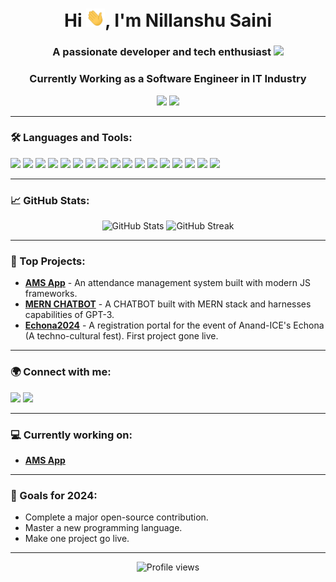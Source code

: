<h1 align="center">Hi <img src="https://raw.githubusercontent.com/ABSphreak/ABSphreak/master/gifs/Hi.gif" width="30px">, I'm Nillanshu Saini</h1>
<h3 align="center">A passionate developer and tech enthusiast <img src="https://raw.githubusercontent.com/rajput2107/rajput2107/master/Assets/Developer.gif" width="50px"></h3>
<h3 align="center">Currently Working as a Software Engineer in IT Industry</h3>

<p align="center">
  <a href="https://github.com/nillanshu"><img src="https://img.shields.io/github/followers/nillanshu?label=Follow&style=social"></a>
  <a href="https://www.linkedin.com/in/nillanshu-saini-208b52226"><img src="https://img.shields.io/badge/-Connect-blue?style=social&logo=Linkedin"></a>
</p>

---

### 🛠️ Languages and Tools:
<p align="left">
  <img src="https://img.shields.io/badge/Programming-C-informational?style=flat&logo=c&logoColor=white&color=A8B9CC">
  <img src="https://img.shields.io/badge/Programming-C++-informational?style=flat&logo=c%2B%2B&logoColor=white&color=00599C">
  <img src="https://img.shields.io/badge/Programming-Java-informational?style=flat&logo=java&logoColor=white&color=007396">
  <img src="https://img.shields.io/badge/Code-Python-informational?style=flat&logo=python&logoColor=white&color=3776AB">
  <img src="https://img.shields.io/badge/Frontend-ReactJs-informational?style=flat&logo=react&logoColor=white&color=61DAFB">
  <img src="https://img.shields.io/badge/Frontend-NextJs-informational?style=flat&logo=next.js&logoColor=white&color=000000">
  <img src="https://img.shields.io/badge/Backend-NodeJs-informational?style=flat&logo=node.js&logoColor=white&color=339933">
  <img src="https://img.shields.io/badge/Backend-ExpressJs-informational?style=flat&logo=express&logoColor=white&color=000000">
  <img src="https://img.shields.io/badge/Database-MySQL-informational?style=flat&logo=mysql&logoColor=white&color=4479A1">
  <img src="https://img.shields.io/badge/Database-MongoDB-green?style=flat&logo=mongodb&logoColor=white">
  <img src="https://img.shields.io/badge/Database-PostgreSQL-informational?style=flat&logo=postgresql&logoColor=white&color=336791">
  <img src="https://img.shields.io/badge/Tools-Git-informational?style=flat&logo=git&logoColor=white&color=F05032">
  <img src="https://img.shields.io/badge/Tools-Docker-informational?style=flat&logo=docker&logoColor=white&color=2496ED">
  <img src="https://img.shields.io/badge/Testing-Jest-informational?style=flat&logo=jest&logoColor=white&color=C21325">
  <img src="https://img.shields.io/badge/Testing-React--testing--library-informational?style=flat&logo=testinglibrary&logoColor=white&color=E33332">
  <img src="https://img.shields.io/badge/Salesforce-Apex-informational?style=flat&logo=salesforce&logoColor=white&color=00A1E0">
  <img src="https://img.shields.io/badge/Salesforce-LWC-informational?style=flat&logo=salesforce&logoColor=white&color=00A1E0">
</p>

---

### 📈 GitHub Stats:
<p align="center">
  <img src="https://github-readme-stats.vercel.app/api?username=nillanshu&show_icons=true&theme=radical" alt="GitHub Stats">
  <img src="https://github-readme-streak-stats.herokuapp.com/?user=nillanshu&theme=radical" alt="GitHub Streak">
</p>

---

### 🌟 Top Projects:
- **[AMS App](https://github.com/nillanshu/Student-Attendance-Management-MERN-App)** - An attendance management system built with modern JS frameworks.
- **[MERN CHATBOT](https://github.com/nillanshu/CHATBOT)** - A CHATBOT built with MERN stack and harnesses capabilities of GPT-3.
- **[Echona2024](https://github.com/nillanshu/Echona2024)** - A registration portal for the event of Anand-ICE's Echona (A techno-cultural fest). First project gone live.

---

### 🌍 Connect with me:
<p align="left">
  <a href="https://www.linkedin.com/in/nillanshu-saini-208b52226"><img src="https://img.shields.io/badge/-LinkedIn-blue?style=flat&logo=linkedin&logoColor=white"></a>
  <a href="https://dev.to/nillanshu_saini"><img src="https://img.shields.io/badge/-Dev.to-gray?style=flat&logo=dev.to&logoColor=white"></a>
</p>

---

### 💻 Currently working on:
- **[AMS App](https://github.com/nillanshu/Student-Attendance-Management-MERN-App)**

---

### 🎯 Goals for 2024:
- Complete a major open-source contribution.
- Master a new programming language.
- Make one project go live.

---

<p align="center"> 
  <img src="https://komarev.com/ghpvc/?username=nillanshu" alt="Profile views">
</p>
